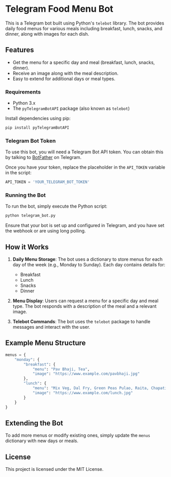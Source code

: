 
# Telegram Food Menu Bot

This is a Telegram bot built using Python's `telebot` library. The bot provides daily food menus for various meals including breakfast, lunch, snacks, and dinner, along with images for each dish.

## Features

- Get the menu for a specific day and meal (breakfast, lunch, snacks, dinner).
- Receive an image along with the meal description.
- Easy to extend for additional days or meal types.

### Requirements

- Python 3.x
- The `pyTelegramBotAPI` package (also known as `telebot`)

Install dependencies using pip:

```bash
pip install pyTelegramBotAPI
```

### Telegram Bot Token

To use this bot, you will need a Telegram Bot API token. You can obtain this by talking to [BotFather](https://core.telegram.org/bots#botfather) on Telegram.

Once you have your token, replace the placeholder in the `API_TOKEN` variable in the script:

```python
API_TOKEN = 'YOUR_TELEGRAM_BOT_TOKEN'
```

### Running the Bot

To run the bot, simply execute the Python script:

```bash
python telegram_bot.py
```

Ensure that your bot is set up and configured in Telegram, and you have set the webhook or are using long polling.

## How it Works

1. **Daily Menu Storage**: The bot uses a dictionary to store menus for each day of the week (e.g., Monday to Sunday). Each day contains details for:
    - Breakfast
    - Lunch
    - Snacks
    - Dinner

2. **Menu Display**: Users can request a menu for a specific day and meal type. The bot responds with a description of the meal and a relevant image.

3. **Telebot Commands**: The bot uses the `telebot` package to handle messages and interact with the user.

## Example Menu Structure

```python
menus = {
    "monday": {
        "breakfast": {
            "menu": "Pav Bhaji, Tea",
            "image": "https://www.example.com/pavbhaji.jpg"
        },
        "lunch": {
            "menu": "Mix Veg, Dal Fry, Green Peas Pulao, Raita, Chapati and Fruits",
            "image": "https://www.example.com/lunch.jpg"
        }
    }
}
```

## Extending the Bot

To add more menus or modify existing ones, simply update the `menus` dictionary with new days or meals.

## License

This project is licensed under the MIT License.
